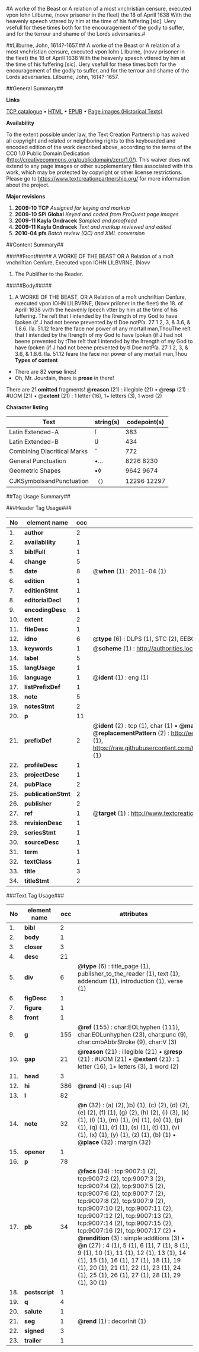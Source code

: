 #A worke of the Beast or A relation of a most vnchristian censure, executed vpon Iohn Lilburne, (novv prisoner in the fleet) the 18 of Aprill 1638 With the heavenly speech vttered by him at the time of his fuffering [sic]. Uery vsefull for these times both for the encouragement of the godly to suffer, and for the terrour and shame of the Lords adversaries.#

##Lilburne, John, 1614?-1657.##
A worke of the Beast or A relation of a most vnchristian censure, executed vpon Iohn Lilburne, (novv prisoner in the fleet) the 18 of Aprill 1638 With the heavenly speech vttered by him at the time of his fuffering [sic]. Uery vsefull for these times both for the encouragement of the godly to suffer, and for the terrour and shame of the Lords adversaries.
Lilburne, John, 1614?-1657.

##General Summary##

**Links**

[TCP catalogue](http://www.ota.ox.ac.uk/tcp/)  • 
[HTML](http://tei.it.ox.ac.uk/tcp/Texts-HTML/free/A05/A05467.html)  • 
[EPUB](http://tei.it.ox.ac.uk/tcp/Texts-EPUB/free/A05/A05467.epub) • 
[Page images (Historical Texts)](https://historicaltexts.jisc.ac.uk/eebo-99844216e)

**Availability**

To the extent possible under law, the Text Creation Partnership has waived all copyright and related or neighboring rights to this keyboarded and encoded edition of the work described above, according to the terms of the CC0 1.0 Public Domain Dedication (http://creativecommons.org/publicdomain/zero/1.0/). This waiver does not extend to any page images or other supplementary files associated with this work, which may be protected by copyright or other license restrictions. Please go to https://www.textcreationpartnership.org/ for more information about the project.

**Major revisions**

1. __2009-10__ __TCP__ *Assigned for keying and markup*
1. __2009-10__ __SPi Global__ *Keyed and coded from ProQuest page images*
1. __2009-11__ __Kayla Ondracek__ *Sampled and proofread*
1. __2009-11__ __Kayla Ondracek__ *Text and markup reviewed and edited*
1. __2010-04__ __pfs__ *Batch review (QC) and XML conversion*

##Content Summary##

#####Front#####
A WORKE OF THE BEAST OR A Relation of a moſt vnchriſtian Cenſure, Executed vpon IOHN LILBVRNE, (Novv
1. The Publiſher to the Reader.

#####Body#####

1. A WORKE OF THE BEAST, OR A Relation of a moſt unchriſtian Cenſure, executed vpon IOHN LILBVRNE, (Novv priſoner in the fleet) the 18. of Aprill 1638 vvith the heavenly ſpeech vtter by him at the time of his ſuffering.
The reſt that I intended by the ſtrength of my God to have ſpoken (if J had not beene prevented by tI Doe notPſa. 27 1 2, 3, & 3.6, & 1.8.6. Iſa. 51.12 feare the face nor power of any mortall man,ThouThe reſt that I intended by the ſtrength of my God to have ſpoken (if J had not beene prevented by tThe reſt that I intended by the ſtrength of my God to have ſpoken (if J had not beene prevented by tI Doe notPſa. 27 1 2, 3, & 3.6, & 1.8.6. Iſa. 51.12 feare the face nor power of any mortall man,Thou
**Types of content**

  * There are 82 **verse** lines!
  * Oh, Mr. Jourdain, there is **prose** in there!

There are 21 **omitted** fragments! 
 @__reason__ (21) : illegible (21)  •  @__resp__ (21) : #UOM (21)  •  @__extent__ (21) : 1 letter (16), 1+ letters (3), 1 word (2)

**Character listing**


|Text|string(s)|codepoint(s)|
|---|---|---|
|Latin Extended-A|ſ|383|
|Latin Extended-B|Ʋ|434|
|Combining             Diacritical Marks|̄|772|
|General Punctuation|•…|8226 8230|
|Geometric Shapes|▪◊|9642 9674|
|CJKSymbolsandPunctuation|〈〉|12296 12297|

##Tag Usage Summary##

###Header Tag Usage###

|No|element name|occ|attributes|
|---|---|---|---|
|1.|__author__|2||
|2.|__availability__|1||
|3.|__biblFull__|1||
|4.|__change__|5||
|5.|__date__|8| @__when__ (1) : 2011-04 (1)|
|6.|__edition__|1||
|7.|__editionStmt__|1||
|8.|__editorialDecl__|1||
|9.|__encodingDesc__|1||
|10.|__extent__|2||
|11.|__fileDesc__|1||
|12.|__idno__|6| @__type__ (6) : DLPS (1), STC (2), EEBO-CITATION (1), PROQUEST (1), VID (1)|
|13.|__keywords__|1| @__scheme__ (1) : http://authorities.loc.gov/ (1)|
|14.|__label__|5||
|15.|__langUsage__|1||
|16.|__language__|1| @__ident__ (1) : eng (1)|
|17.|__listPrefixDef__|1||
|18.|__note__|5||
|19.|__notesStmt__|2||
|20.|__p__|11||
|21.|__prefixDef__|2| @__ident__ (2) : tcp (1), char (1)  •  @__matchPattern__ (2) : ([0-9\-]+):([0-9IVX]+) (1), (.+) (1)  •  @__replacementPattern__ (2) : http://eebo.chadwyck.com/downloadtiff?vid=$1&page=$2 (1), https://raw.githubusercontent.com/textcreationpartnership/Texts/master/tcpchars.xml#$1 (1)|
|22.|__profileDesc__|1||
|23.|__projectDesc__|1||
|24.|__pubPlace__|2||
|25.|__publicationStmt__|2||
|26.|__publisher__|2||
|27.|__ref__|1| @__target__ (1) : http://www.textcreationpartnership.org/docs/. (1)|
|28.|__revisionDesc__|1||
|29.|__seriesStmt__|1||
|30.|__sourceDesc__|1||
|31.|__term__|1||
|32.|__textClass__|1||
|33.|__title__|3||
|34.|__titleStmt__|2||


###Text Tag Usage###

|No|element name|occ|attributes|
|---|---|---|---|
|1.|__bibl__|2||
|2.|__body__|1||
|3.|__closer__|3||
|4.|__desc__|21||
|5.|__div__|6| @__type__ (6) : title_page (1), publisher_to_the_reader (1), text (1), addendum (1), introduction (1), verse (1)|
|6.|__figDesc__|1||
|7.|__figure__|1||
|8.|__front__|1||
|9.|__g__|155| @__ref__ (155) : char:EOLhyphen (111), char:EOLunhyphen (23), char:punc (9), char:cmbAbbrStroke (9), char:V (3)|
|10.|__gap__|21| @__reason__ (21) : illegible (21)  •  @__resp__ (21) : #UOM (21)  •  @__extent__ (21) : 1 letter (16), 1+ letters (3), 1 word (2)|
|11.|__head__|3||
|12.|__hi__|386| @__rend__ (4) : sup (4)|
|13.|__l__|82||
|14.|__note__|32| @__n__ (32) : (a) (2), )b) (1), (c) (2), (d) (2), (e) (2), (f) (1), (g) (2), (h) (2), (i) (3), (k) (1), (l) (1), (m) (1), (n) (1), (o) (1), (p) (1), (q) (1), (r) (1), (s) (1), (t) (1), (v) (1), (x) (1), (y) (1), (z) (1), (b) (1)  •  @__place__ (32) : margin (32)|
|15.|__opener__|1||
|16.|__p__|78||
|17.|__pb__|34| @__facs__ (34) : tcp:9007:1 (2), tcp:9007:2 (2), tcp:9007:3 (2), tcp:9007:4 (2), tcp:9007:5 (2), tcp:9007:6 (2), tcp:9007:7 (2), tcp:9007:8 (2), tcp:9007:9 (2), tcp:9007:10 (2), tcp:9007:11 (2), tcp:9007:12 (2), tcp:9007:13 (2), tcp:9007:14 (2), tcp:9007:15 (2), tcp:9007:16 (2), tcp:9007:17 (2)  •  @__rendition__ (3) : simple:additions (3)  •  @__n__ (27) : 4 (1), 5 (1), 6 (1), 7 (1), 8 (1), 9 (1), 10 (1), 11 (1), 12 (1), 13 (1), 14 (1), 15 (1), 16 (1), 17 (1), 18 (1), 19 (1), 20 (1), 21 (1), 22 (1), 23 (1), 24 (1), 25 (1), 26 (1), 27 (1), 28 (1), 29 (1), 30 (1)|
|18.|__postscript__|1||
|19.|__q__|4||
|20.|__salute__|1||
|21.|__seg__|1| @__rend__ (1) : decorInit (1)|
|22.|__signed__|3||
|23.|__trailer__|1||

